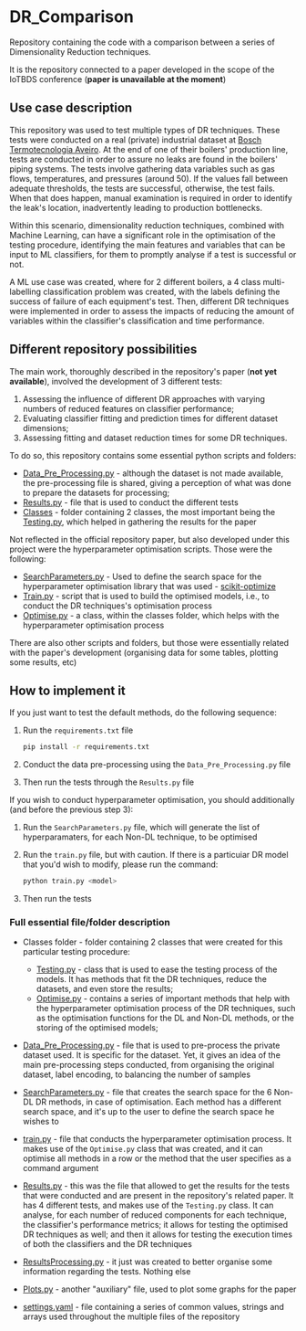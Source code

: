 # DR_Comparison

Repository containing the code with a comparison between a series of Dimensionality Reduction techniques. 

It is the repository connected to a paper developed in the scope of the IoTBDS conference (<b>paper is unavailable at the moment</b>)


## Use case description

This repository was used to test multiple types of DR techniques. These tests were conducted on a real (private) industrial dataset at <a href="https://www.bosch.pt/a-nossa-empresa/bosch-em-portugal/aveiro/" target="_blank">Bosch Termotecnologia Aveiro</a>. At the end of one of their boilers' production line, tests are conducted in order to assure no leaks are found in the boilers' piping systems. The tests involve gathering data variables such as gas flows, temperatures, and pressures (around 50). If the values fall between adequate thresholds, the tests are successful, otherwise, the test fails. When that does happen, manual examination is required in order to identify the leak's location, inadvertently leading to production bottlenecks. 

Within this scenario, dimensionality reduction techniques, combined with Machine Learning, can have a significant role in the optimisation of the testing procedure, identifying the main features and variables that can be input to ML classifiers, for them to promptly analyse if a test is successful or not.

A ML use case was created, where for 2 different boilers, a 4 class multi-labelling classification problem was created, with the labels defining the success of failure of each equipment's test. Then, different DR techniques were implemented in order to assess the impacts of reducing the amount of variables within the classifier's classification and time performance.


## Different repository possibilities

The main work, thoroughly described in the repository's paper (<b>not yet available</b>), involved the development of 3 different tests:

1.  Assessing the influence of different DR approaches with varying numbers of reduced features on classifier performance;
2.  Evaluating classifier fitting and prediction times for different dataset dimensions;
3.  Assessing fitting and dataset reduction times for some DR techniques.

To do so, this repository contains some essential python scripts and folders:

*  [Data_Pre_Processing.py](https://github.com/zemaria2000/DR_Comparison/blob/main/Data_Pre_Processing.py) - although the dataset is not made available, the pre-processing file is shared, giving a perception of what was done to prepare the datasets for processing;
*  [Results.py](https://github.com/zemaria2000/DR_Comparison/blob/main/Results.py) - file that is used to conduct the different tests
*  [Classes](https://github.com/zemaria2000/DR_Comparison/tree/main/Classes) - folder containing 2 classes, the most important being the [Testing.py](https://github.com/zemaria2000/DR_Comparison/tree/main/Classes/Testing.py), which helped in gathering the results for the paper

Not reflected in the official repository paper, but also developed under this project were the hyperparameter optimisation scripts. Those were the following:

*  [SearchParameters.py](https://github.com/zemaria2000/DR_Comparison/blob/main/SearchParameters.py) - Used to define the search space for the hyperparameter optimisation library that was used - <a href="https://scikit-optimize.github.io/stable/" target="_blank">scikit-optimize</a>
*  [Train.py](https://github.com/zemaria2000/DR_Comparison/blob/main/Train.py) - script that is used to build the optimised models, i.e., to conduct the DR techniques's optimisation process
*  [Optimise.py](https://github.com/zemaria2000/DR_Comparison/tree/main/Classes/Optimise.py) - a class, within the classes folder, which helps with the hyperparameter optimisation process

There are also other scripts and folders, but those were essentially related with the paper's development (organising data for some tables, plotting some results, etc)

## How to implement it

If you just want to test the default methods, do the following sequence:

1.  Run the `requirements.txt` file
    ```sh
    pip install -r requirements.txt
    ```

2.  Conduct the data pre-processing using the `Data_Pre_Processing.py` file

3.  Then run the tests through the `Results.py` file


If you wish to conduct hyperparameter optimisation, you should additionally (and before the previous step 3):

1.  Run the `SearchParameters.py` file, which will generate the list of hyperparamaters, for each Non-DL technique, to be optimised

2.  Run the `train.py` file, but with caution. If there is a particuiar DR model that you'd wish to modify, please run the command:
    ```sh
    python train.py <model>
    ```

3.  Then run the tests



### Full essential file/folder description

* Classes folder - folder containing 2 classes that were created for this particular testing procedure:
    * [Testing.py](https://github.com/zemaria2000/DR_Comparison/tree/main/Classes/Testing.py) - class that is used to ease the testing process of the models. It has methods that fit the DR techniques, reduce the datasets, and even store the results;
    * [Optimise.py](https://github.com/zemaria2000/DR_Comparison/tree/main/Classes/Optimise.py) - contains a series of important methods that help with the hyperparameter optimisation process of the DR techniques, such as the optimisation functions for the DL and Non-DL methods, or the storing of the optimised models;

* [Data_Pre_Processing.py](https://github.com/zemaria2000/DR_Comparison/tree/main/Data_Pre_Processing.py) - file that is used to pre-process the private dataset used. It is specific for the dataset. Yet, it gives an idea of the main pre-processing steps conducted, from organising the original dataset, label encoding, to balancing the number of samples

* [SearchParameters.py](https://github.com/zemaria2000/DR_Comparison/tree/main/Classes/SearchParameters.py) - file that creates the search space for the 6 Non-DL DR methods, in case of optimisation. Each method has a different search space, and it's up to the user to define the search space he wishes to

* [train.py](https://github.com/zemaria2000/DR_Comparison/tree/main/train.py) - file that conducts the hyperparameter optimisation process. It makes use of the `Optimise.py` class that was created, and it can optimise all methods in a row or the method that the user specifies as a command argument

* [Results.py](https://github.com/zemaria2000/DR_Comparison/tree/main/Results.py) - this was the file that allowed to get the results for the tests that were conducted and are present in the repository's related paper. It has 4 different tests, and makes use of the `Testing.py` class. It can analyse, for each number of reduced components for each technique, the classifier's performance metrics; it allows for testing the optimised DR techniques as well; and then it allows for testing the execution times of both the classifiers and the DR techniques

* [ResultsProcessing.py](https://github.com/zemaria2000/DR_Comparison/tree/main/ResultsProcessing.py) - it just was created to better organise some information regarding the tests. Nothing else

* [Plots.py](https://github.com/zemaria2000/DR_Comparison/tree/main/Plots.py) - another "auxiliary" file, used to plot some graphs for the paper

* [settings.yaml](https://github.com/zemaria2000/DR_Comparison/tree/main/settings.yaml) - file containing a series of common values, strings and arrays used throughout the multiple files of the repository